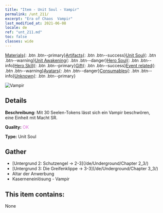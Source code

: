 ```yaml
---
title: "Item - Unit Soul - Vampir"
permalink: /unt_211/
excerpt: "Era of Chaos  Vampir"
last_modified_at: 2021-06-08
locale: de
ref: "unt_211.md"
toc: false
classes: wide
---
```

 [Materials](/ItemsDE/){: .btn .btn--primary}[Artifacts](/ItemsDE/Artifacts/){: .btn .btn--success}[Unit Soul](/ItemsDE/UnitSoul/){: .btn .btn--warning}[Unit Awakening](/ItemsDE/UnitAwakening/){: .btn .btn--danger}[Hero Soul](/ItemsDE/HeroSoul/){: .btn .btn--info}[Hero Skill](/ItemsDE/HeroSkill/){: .btn .btn--primary}[Gift](/ItemsDE/Gift/){: .btn .btn--success}[Event related](/ItemsDE/Events/){: .btn .btn--warning}[Avatars](/ItemsDE/Avatars/){: .btn .btn--danger}[Consumables](/ItemsDE/Consumables/){: .btn .btn--info}[Unknown](/ItemsDE/Unknown/){: .btn .btn--primary}

 ![Vampir](/images/u/ti_xixuegui.jpg)

## Details
 **Beschreibung:** Mit 30 Seelen-Tokens lässt sich ein Vampir beschwören, eine Einheit mit Macht SR.

 **Quality:** <span style="color: #DA70D6">OK</span>

 **Type:** Unit Soul

## Gather

*    [Untergrund 2: Schutzengel -> 2-3](/de/Underground/Chapter 2_3/) 
*    [Untergrund 3: Die Greifenklippe -> 3-3](/de/Underground/Chapter 3_3/) 
*    Altar der Anwerbung 
*    Kaserneneinlösung - Vampir 

## This item contains:

  None

